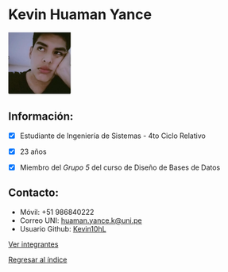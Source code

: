 # Kevin Huaman Yance

<img src="HuamanKevin.jpeg" alt="Huaman Yance Kevin" style="width: 25%; height: auto;" />

 ## **Información:**
- [x] Estudiante de Ingeniería de Sistemas - 4to Ciclo Relativo
- [x] 23 años
- [x] Miembro del *Grupo 5* del curso de Diseño de Bases de Datos


 ## **Contacto:**

  * Móvil: +51 986840222
  * Correo UNI: huaman.yance.k@uni.pe
  * Usuario Github: [Kevin10hL](https://github.com/Kevin10h)

[Ver integrantes](../Integrantes.md)

[Regresar al índice](../../README.md)
